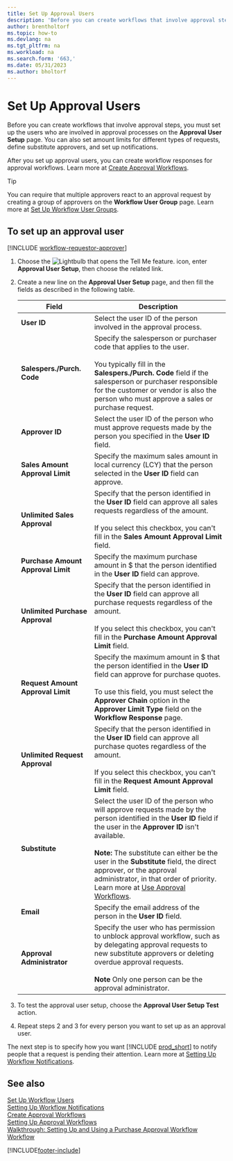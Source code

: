 ```yaml
---
title: Set Up Approval Users
description: 'Before you can create workflows that involve approval steps, you must set up the workflow users involved in the approval processes.'
author: brentholtorf
ms.topic: how-to
ms.devlang: na
ms.tgt_pltfrm: na
ms.workload: na
ms.search.form: '663,'
ms.date: 05/31/2023
ms.author: bholtorf
---
```

# Set Up Approval Users

Before you can create workflows that involve approval steps, you must set up the users who are involved in approval processes on the **Approval User Setup** page. You can also set amount limits for different types of requests, define substitute approvers, and set up notifications.  

After you set up approval users, you can create workflow responses for approval workflows. Learn more at [Create Approval Workflows](across-how-to-create-workflows.md).  

> [!TIP]
> You can require that multiple approvers react to an approval request by creating a group of approvers on the **Workflow User Group** page. Learn more at [Set Up Workflow User Groups](across-how-to-set-up-workflow-users.md).  

## To set up an approval user

[!INCLUDE [workflow-requestor-approver](includes/workflow-requestor-approver.md)]

1. Choose the ![Lightbulb that opens the Tell Me feature.](media/ui-search/search_small.png "Tell me what you want to do") icon, enter **Approval User Setup**, then choose the related link.  
2. Create a new line on the **Approval User Setup** page, and then fill the fields as described in the following table.  

   |Field|Description|
   |-----|-----------|
   |**User ID**|Select the user ID of the person involved in the approval process.|
   |**Salespers./Purch. Code**|Specify the salesperson or purchaser code that applies to the user.<br /><br /> You typically fill in the **Salespers./Purch. Code** field if the salesperson or purchaser responsible for the customer or vendor is also the person who must approve a sales or purchase request.|
   |**Approver ID**|Select the user ID of the person who must approve requests made by the person you specified in the **User ID** field.|
   |**Sales Amount Approval Limit**|Specify the maximum sales amount in local currency (LCY) that the person selected in the **User ID** field can approve.|
   |**Unlimited Sales Approval**|Specify that the person identified in the **User ID** field can approve all sales requests regardless of the amount.<br /><br /> If you select this checkbox, you can't fill in the **Sales Amount Approval Limit** field.|
   |**Purchase Amount Approval Limit**|Specify the maximum purchase amount in $ that the person identified in the **User ID** field can approve.|
   |**Unlimited Purchase Approval**|Specify that the person identified in the **User ID** field can approve all purchase requests regardless of the amount.<br /><br /> If you select this checkbox, you can't fill in the **Purchase Amount Approval Limit** field.|
   |**Request Amount Approval Limit**|Specify the maximum amount in $ that the person identified in the **User ID** field can approve for purchase quotes.<br /><br /> To use this field, you must select the **Approver Chain** option in the **Approver Limit Type** field on the **Workflow Response** page.|
   |**Unlimited Request Approval**|Specify that the person identified in the **User ID** field can approve all purchase quotes regardless of the amount.<br /><br /> If you select this checkbox, you can't fill in the **Request Amount Approval Limit** field.|
   |**Substitute**|Select the user ID of the person who will approve requests made by the person identified in the **User ID** field if the user in the **Approver ID** isn't available. <br /><br />**Note:**  The substitute can either be the user in the **Substitute** field, the direct approver, or the approval administrator, in that order of priority. Learn more at [Use Approval Workflows](across-how-use-approval-workflows.md).|
   |**Email**|Specify the email address of the person in the **User ID** field.|
   |**Approval Administrator**|Specify the user who has permission to unblock approval workflow, such as by delegating approval requests to new substitute approvers or deleting overdue approval requests.<br /><br />**Note** Only one person can be the approval administrator.|

3. To test the approval user setup, choose the **Approval User Setup Test** action.  
4. Repeat steps 2 and 3 for every person you want to set up as an approval user.  

The next step is to specify how you want [!INCLUDE [prod_short](includes/prod_short.md)] to notify people that a request is pending their attention. Learn more at [Setting Up Workflow Notifications](across-setting-up-workflow-notifications.md).

## See also 

[Set Up Workflow Users](across-how-to-set-up-workflow-users.md)  
[Setting Up Workflow Notifications](across-setting-up-workflow-notifications.md)  
[Create Approval Workflows](across-how-to-create-workflows.md)  
[Setting Up Approval Workflows](across-set-up-workflows.md)  
[Walkthrough: Setting Up and Using a Purchase Approval Workflow](walkthrough-setting-up-and-using-a-purchase-approval-workflow.md)  
[Workflow](across-workflow.md)  

[!INCLUDE[footer-include](includes/footer-banner.md)]

